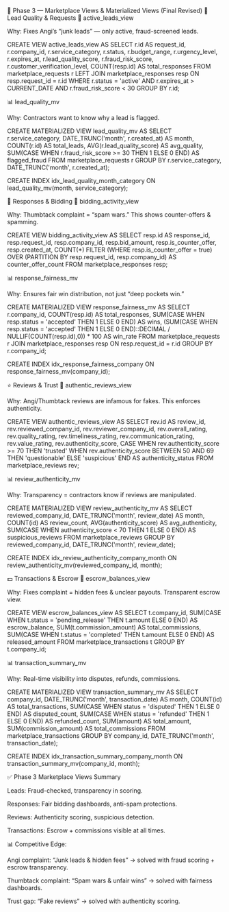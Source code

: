 🏪 Phase 3 — Marketplace Views & Materialized Views (Final Revised)
🎯 Lead Quality & Requests
🔎 active_leads_view

Why: Fixes Angi’s “junk leads” — only active, fraud-screened leads.

CREATE VIEW active_leads_view AS
SELECT r.id AS request_id,
       r.company_id,
       r.service_category,
       r.status,
       r.budget_range,
       r.urgency_level,
       r.expires_at,
       r.lead_quality_score,
       r.fraud_risk_score,
       r.customer_verification_level,
       COUNT(resp.id) AS total_responses
FROM marketplace_requests r
LEFT JOIN marketplace_responses resp ON resp.request_id = r.id
WHERE r.status = 'active'
  AND r.expires_at > CURRENT_DATE
  AND r.fraud_risk_score < 30
GROUP BY r.id;

📊 lead_quality_mv

Why: Contractors want to know why a lead is flagged.

CREATE MATERIALIZED VIEW lead_quality_mv AS
SELECT r.service_category,
       DATE_TRUNC('month', r.created_at) AS month,
       COUNT(r.id) AS total_leads,
       AVG(r.lead_quality_score) AS avg_quality,
       SUM(CASE WHEN r.fraud_risk_score >= 30 THEN 1 ELSE 0 END) AS flagged_fraud
FROM marketplace_requests r
GROUP BY r.service_category, DATE_TRUNC('month', r.created_at);

CREATE INDEX idx_lead_quality_month_category
  ON lead_quality_mv(month, service_category);

💬 Responses & Bidding
🔎 bidding_activity_view

Why: Thumbtack complaint = “spam wars.” This shows counter-offers & spamming.

CREATE VIEW bidding_activity_view AS
SELECT resp.id AS response_id,
       resp.request_id,
       resp.company_id,
       resp.bid_amount,
       resp.is_counter_offer,
       resp.created_at,
       COUNT(*) FILTER (WHERE resp.is_counter_offer = true) 
         OVER (PARTITION BY resp.request_id, resp.company_id) AS counter_offer_count
FROM marketplace_responses resp;

📊 response_fairness_mv

Why: Ensures fair win distribution, not just “deep pockets win.”

CREATE MATERIALIZED VIEW response_fairness_mv AS
SELECT r.company_id,
       COUNT(resp.id) AS total_responses,
       SUM(CASE WHEN resp.status = 'accepted' THEN 1 ELSE 0 END) AS wins,
       (SUM(CASE WHEN resp.status = 'accepted' THEN 1 ELSE 0 END)::DECIMAL / 
        NULLIF(COUNT(resp.id),0)) * 100 AS win_rate
FROM marketplace_requests r
JOIN marketplace_responses resp ON resp.request_id = r.id
GROUP BY r.company_id;

CREATE INDEX idx_response_fairness_company
  ON response_fairness_mv(company_id);

⭐ Reviews & Trust
🔎 authentic_reviews_view

Why: Angi/Thumbtack reviews are infamous for fakes. This enforces authenticity.

CREATE VIEW authentic_reviews_view AS
SELECT rev.id AS review_id,
       rev.reviewed_company_id,
       rev.reviewer_company_id,
       rev.overall_rating,
       rev.quality_rating,
       rev.timeliness_rating,
       rev.communication_rating,
       rev.value_rating,
       rev.authenticity_score,
       CASE WHEN rev.authenticity_score >= 70 THEN 'trusted'
            WHEN rev.authenticity_score BETWEEN 50 AND 69 THEN 'questionable'
            ELSE 'suspicious' END AS authenticity_status
FROM marketplace_reviews rev;

📊 review_authenticity_mv

Why: Transparency = contractors know if reviews are manipulated.

CREATE MATERIALIZED VIEW review_authenticity_mv AS
SELECT reviewed_company_id,
       DATE_TRUNC('month', review_date) AS month,
       COUNT(id) AS review_count,
       AVG(authenticity_score) AS avg_authenticity,
       SUM(CASE WHEN authenticity_score < 70 THEN 1 ELSE 0 END) AS suspicious_reviews
FROM marketplace_reviews
GROUP BY reviewed_company_id, DATE_TRUNC('month', review_date);

CREATE INDEX idx_review_authenticity_company_month
  ON review_authenticity_mv(reviewed_company_id, month);

💵 Transactions & Escrow
🔎 escrow_balances_view

Why: Fixes complaint = hidden fees & unclear payouts. Transparent escrow view.

CREATE VIEW escrow_balances_view AS
SELECT t.company_id,
       SUM(CASE WHEN t.status = 'pending_release' THEN t.amount ELSE 0 END) AS escrow_balance,
       SUM(t.commission_amount) AS total_commissions,
       SUM(CASE WHEN t.status = 'completed' THEN t.amount ELSE 0 END) AS released_amount
FROM marketplace_transactions t
GROUP BY t.company_id;

📊 transaction_summary_mv

Why: Real-time visibility into disputes, refunds, commissions.

CREATE MATERIALIZED VIEW transaction_summary_mv AS
SELECT company_id,
       DATE_TRUNC('month', transaction_date) AS month,
       COUNT(id) AS total_transactions,
       SUM(CASE WHEN status = 'disputed' THEN 1 ELSE 0 END) AS disputed_count,
       SUM(CASE WHEN status = 'refunded' THEN 1 ELSE 0 END) AS refunded_count,
       SUM(amount) AS total_amount,
       SUM(commission_amount) AS total_commissions
FROM marketplace_transactions
GROUP BY company_id, DATE_TRUNC('month', transaction_date);

CREATE INDEX idx_transaction_summary_company_month
  ON transaction_summary_mv(company_id, month);

✅ Phase 3 Marketplace Views Summary

Leads: Fraud-checked, transparency in scoring.

Responses: Fair bidding dashboards, anti-spam protections.

Reviews: Authenticity scoring, suspicious detection.

Transactions: Escrow + commissions visible at all times.

📊 Competitive Edge:

Angi complaint: “Junk leads & hidden fees” → solved with fraud scoring + escrow transparency.

Thumbtack complaint: “Spam wars & unfair wins” → solved with fairness dashboards.

Trust gap: “Fake reviews” → solved with authenticity scoring.